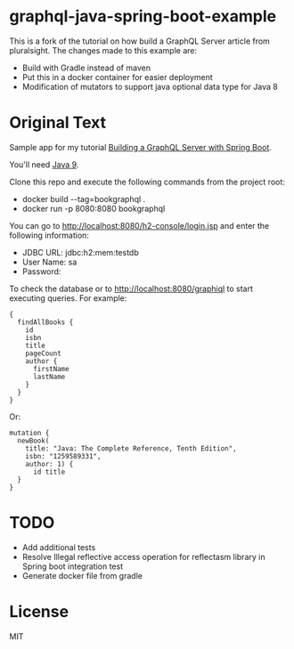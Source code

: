 # graphql-java-spring-boot-example
This is a fork of the tutorial on how build a GraphQL Server article from pluralsight. The changes made to this example are:
- Build with Gradle instead of maven
- Put this in a docker container for easier deployment
- Modification of mutators to support java optional data type for Java 8


# Original Text

Sample app for my tutorial [Building a GraphQL Server with Spring Boot](https://www.pluralsight.com/guides/java-and-j2ee/building-a-graphql-server-with-spring-boot). 

You'll need [Java 9](http://www.oracle.com/technetwork/java/javase/downloads/jdk9-downloads-3848520.html).

Clone this repo and execute the following commands from the project root:
- docker build --tag=bookgraphql .
- docker run -p 8080:8080 bookgraphql



You can go to [http://localhost:8080/h2-console/login.jsp](http://localhost:8080/h2-console/login.jsp) and enter the following information:
- JDBC URL: jdbc:h2:mem:testdb
- User Name: sa
- Password: <blank>

To check the database or to [http://localhost:8080/graphiql](http://localhost:8080/graphiql) to start executing queries. For example:
```
{
  findAllBooks {
    id
    isbn
    title
    pageCount
    author {
      firstName
      lastName
    }
  }
}
```

Or:
```
mutation {
  newBook(
    title: "Java: The Complete Reference, Tenth Edition", 
    isbn: "1259589331", 
    author: 1) {
      id title
  }
}
```

# TODO
- Add additional tests
- Resolve Illegal reflective access operation for reflectasm library in Spring boot integration test
- Generate docker file from gradle

# License
MIT
